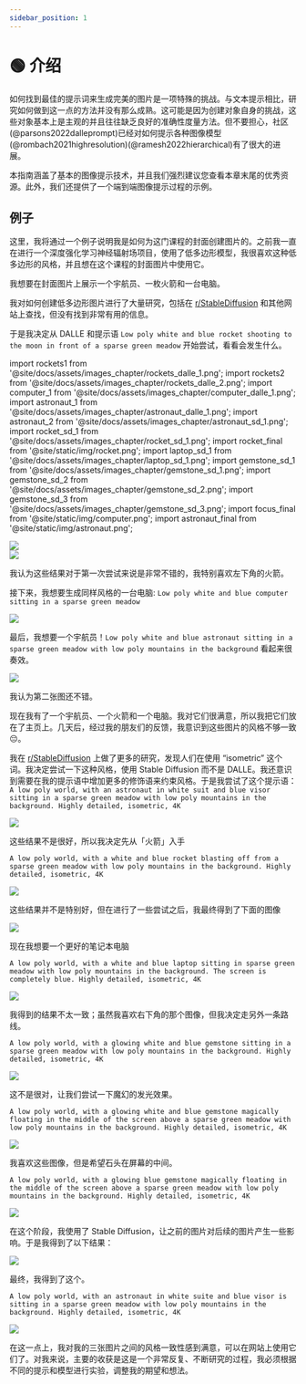 ```yaml
---
sidebar_position: 1
---
```


# 🟢 介绍

如何找到最佳的提示词来生成完美的图片是一项特殊的挑战。与文本提示相比，研究如何做到这一点的方法并没有那么成熟。这可能是因为创建对象自身的挑战，这些对象基本上是主观的并且往往缺乏良好的准确性度量方法。但不要担心，社区(@parsons2022dalleprompt)已经对如何提示各种图像模型(@rombach2021highresolution)(@ramesh2022hierarchical)有了很大的进展。

本指南涵盖了基本的图像提示技术，并且我们强烈建议您查看本章末尾的优秀资源。此外，我们还提供了一个端到端图像提示过程的示例。

## 例子

这里，我将通过一个例子说明我是如何为这门课程的封面创建图片的。之前我一直在进行一个深度强化学习神经辐射场项目，使用了低多边形模型，我很喜欢这种低多边形的风格，并且想在这个课程的封面图片中使用它。

我想要在封面图片上展示一个宇航员、一枚火箭和一台电脑。

我对如何创建低多边形图片进行了大量研究，包括在 [r/StableDiffusion](https://www.reddit.com/r/StableDiffusion/) 和其他网站上查找，但没有找到非常有用的信息。

于是我决定从 DALLE 和提示语 `Low poly white and blue rocket shooting to the moon in front of a sparse green meadow` 开始尝试，看看会发生什么。

import rockets1 from '@site/docs/assets/images_chapter/rockets_dalle_1.png';
import rockets2 from '@site/docs/assets/images_chapter/rockets_dalle_2.png';
import computer_1 from '@site/docs/assets/images_chapter/computer_dalle_1.png';
import astronaut_1 from '@site/docs/assets/images_chapter/astronaut_dalle_1.png';
import astronaut_2 from '@site/docs/assets/images_chapter/astronaut_sd_1.png';
import rocket_sd_1 from '@site/docs/assets/images_chapter/rocket_sd_1.png';
import rocket_final from '@site/static/img/rocket.png';
import laptop_sd_1 from '@site/docs/assets/images_chapter/laptop_sd_1.png';
import gemstone_sd_1 from '@site/docs/assets/images_chapter/gemstone_sd_1.png';
import gemstone_sd_2 from '@site/docs/assets/images_chapter/gemstone_sd_2.png';
import gemstone_sd_3 from '@site/docs/assets/images_chapter/gemstone_sd_3.png';
import focus_final from '@site/static/img/computer.png';
import astronaut_final from '@site/static/img/astronaut.png';

<div style={{textAlign: 'center'}}>
  <img src={rockets1} style={{width: "750px"}} />
</div>


<div style={{textAlign: 'center'}}>
  <img src={rockets2} style={{width: "750px"}} />
</div>

我认为这些结果对于第一次尝试来说是非常不错的，我特别喜欢左下角的火箭。


接下来，我想要生成同样风格的一台电脑: `Low poly white and blue computer sitting in a sparse green meadow`

<div style={{textAlign: 'center'}}>
  <img src={computer_1} style={{width: "750px"}} />
</div>

最后，我想要一个宇航员！`Low poly white and blue astronaut sitting in a sparse green meadow with low poly mountains in the background` 看起来很奏效。

<div style={{textAlign: 'center'}}>
  <img src={astronaut_1} style={{width: "750px"}} />
</div>

我认为第二张图还不错。

现在我有了一个宇航员、一个火箭和一个电脑。我对它们很满意，所以我把它们放在了主页上。几天后，经过我的朋友们的反馈，我意识到这些图片的风格不够一致 😔。

我在 [r/StableDiffusion](https://www.reddit.com/r/StableDiffusion/) 上做了更多的研究，发现人们在使用 “isometric” 这个词。我决定尝试一下这种风格，使用 Stable Diffusion 而不是 DALLE。我还意识到需要在我的提示语中增加更多的修饰语来约束风格。于是我尝试了这个提示语：
`A low poly world, with an astronaut in white suit and blue visor sitting in a sparse green meadow with low poly mountains in the background. Highly detailed, isometric, 4K`

<div style={{textAlign: 'center'}}>
  <img src={astronaut_2} style={{width: "250px"}} />
</div>

这些结果不是很好，所以我决定先从「火箭」入手

`A low poly world, with a white and blue rocket blasting off from a sparse green meadow with low poly mountains in the background. Highly detailed, isometric, 4K`

<div style={{textAlign: 'center'}}>
  <img src={rocket_sd_1} style={{width: "250px"}} />
</div>

这些结果并不是特别好，但在进行了一些尝试之后，我最终得到了下面的图像

<div style={{textAlign: 'center'}}>
  <img src={rocket_final} style={{width: "250px"}} />
</div>

现在我想要一个更好的笔记本电脑

`A low poly world, with a white and blue laptop sitting in sparse green meadow with low poly mountains in the background. The screen is completely blue. Highly detailed, isometric, 4K`

<div style={{textAlign: 'center'}}>
  <img src={laptop_sd_1} style={{width: "250px"}} />
</div>

我得到的结果不太一致；虽然我喜欢右下角的那个图像，但我决定走另外一条路线。

`A low poly world, with a glowing white and blue gemstone sitting in a sparse green meadow with low poly mountains in the background. Highly detailed, isometric, 4K`

<div style={{textAlign: 'center'}}>
  <img src={gemstone_sd_1} style={{width: "250px"}} />
</div>

这不是很对，让我们尝试一下魔幻的发光效果。

`A low poly world, with a glowing white and blue gemstone magically floating in the middle of the screen above a sparse green meadow with low poly mountains in the background. Highly detailed, isometric, 4K`

<div style={{textAlign: 'center'}}>
  <img src={gemstone_sd_2} style={{width: "250px"}} />
</div>

我喜欢这些图像，但是希望石头在屏幕的中间。

`A low poly world, with a glowing blue gemstone magically floating in the middle of the screen above a sparse green meadow with low poly mountains in the background. Highly detailed, isometric, 4K`

<div style={{textAlign: 'center'}}>
  <img src={gemstone_sd_3} style={{width: "250px"}} />
</div>

在这个阶段，我使用了 Stable Diffusion，让之前的图片对后续的图片产生一些影响。于是我得到了以下结果：

<div style={{textAlign: 'center'}}>
  <img src={focus_final} style={{width: "250px"}} />
</div>

最终，我得到了这个。

`A low poly world, with an astronaut in white suite and blue visor is sitting in a sparse green meadow with low poly mountains in the background. Highly detailed, isometric, 4K`

<div style={{textAlign: 'center'}}>
  <img src={astronaut_final} style={{width: "250px"}} />
</div>

在这一点上，我对我的三张图片之间的风格一致性感到满意，可以在网站上使用它们了。对我来说，主要的收获是这是一个非常反复、不断研究的过程，我必须根据不同的提示和模型进行实验，调整我的期望和想法。
